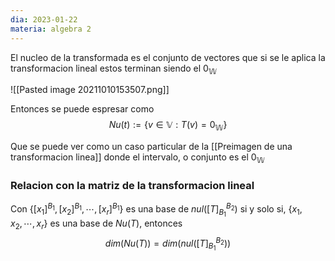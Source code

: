 ```yaml
---
dia: 2023-01-22
materia: algebra 2
---
```

El nucleo de la transformada es el conjunto de vectores que si se le aplica la transformacion lineal estos terminan siendo el $0_\mathbb{W}$

![[Pasted image 20211010153507.png]]

Entonces se puede espresar como 
$$Nu(t) := \{v \in \mathbb{V} : T(v) = 0_\mathbb{W} \}$$

Que se puede ver como un caso particular de la [[Preimagen de una transformacion linea]] donde el intervalo, o conjunto es el $0_\mathbb{W}$

### Relacion con la matriz de la transformacion lineal
Con $\{[x_1]^{B_1}, [x_2]^{B_1}, \cdots, [x_r]^{B_1} \}$ es una base de $nul([T]_{B_1}^{B_2})$ si y solo si, $\{x_1, x_2, \cdots, x_r \}$ es una base de $Nu(T)$, entonces  
$$dim(Nu(T)) = dim(nul([T]_{B_1}^{B_2}))$$